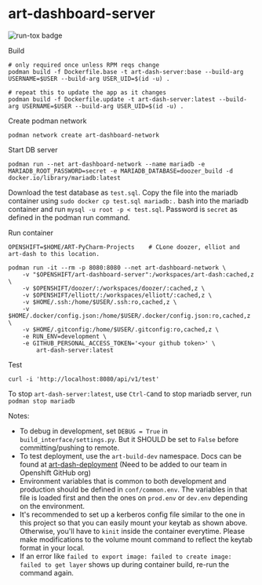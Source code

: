 # art-dashboard-server

![run-tox badge](https://github.com/openshift-eng/art-dashboard-server/actions/workflows/run_tox.yml/badge.svg)

Build
    
    # only required once unless RPM reqs change
    podman build -f Dockerfile.base -t art-dash-server:base --build-arg USERNAME=$USER --build-arg USER_UID=$(id -u) .
    
    # repeat this to update the app as it changes
    podman build -f Dockerfile.update -t art-dash-server:latest --build-arg USERNAME=$USER --build-arg USER_UID=$(id -u) .

Create podman network

`podman network create art-dashboard-network`

Start DB server

    podman run --net art-dashboard-network --name mariadb -e MARIADB_ROOT_PASSWORD=secret -e MARIADB_DATABASE=doozer_build -d docker.io/library/mariadb:latest

Download the test database as `test.sql`. Copy the file into the mariadb container using `sudo docker cp test.sql mariadb:.`
bash into the mariadb container and run `mysql -u root -p < test.sql`. Password is `secret` as defined in the podman run command.


Run container
    
    OPENSHIFT=$HOME/ART-PyCharm-Projects    # CLone doozer, elliot and art-dash to this location.

    podman run -it --rm -p 8080:8080 --net art-dashboard-network \
        -v "$OPENSHIFT/art-dashboard-server":/workspaces/art-dash:cached,z \
        -v $OPENSHIFT/doozer/:/workspaces/doozer/:cached,z \
        -v $OPENSHIFT/elliott/:/workspaces/elliott/:cached,z \
        -v $HOME/.ssh:/home/$USER/.ssh:ro,cached,z \
        -v $HOME/.docker/config.json:/home/$USER/.docker/config.json:ro,cached,z \
        -v $HOME/.gitconfig:/home/$USER/.gitconfig:ro,cached,z \
        -e RUN_ENV=development \
        -e GITHUB_PERSONAL_ACCESS_TOKEN='<your github token>' \
            art-dash-server:latest


Test

	curl -i 'http://localhost:8080/api/v1/test'

To stop `art-dash-server:latest`, use `Ctrl-C`and to stop mariadb server, run `podman stop mariadb`


Notes:

- To debug in development, set `DEBUG = True` in `build_interface/settings.py`. But it SHOULD be set to `False` before committing/pushing to remote.
- To test deployment, use the `art-build-dev` namespace. Docs can be found at [art-dash-deployment](https://github.com/openshift-eng/art-config/tree/main/clusters/psi-ocp4/aos-art-web) (Need to be added to our team in Openshift GitHub org)
- Environment variables that is common to both development and production should be defined in `conf/common.env`. The variables in that file is loaded first and then the ones on `prod.env` or `dev.env` depending on the environment.
- It's recommended to set up a kerberos config file similar to the one in this project so that you can easily mount your keytab as shown above. Otherwise, you'll have to `kinit` inside the container everytime. Please make
modifications to the volume mount command to reflect the keytab format in your local.
- If an error like `failed to export image: failed to create image: failed to get layer` shows up during container build, re-run the command again.